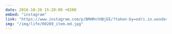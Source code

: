 ```yaml
---
date: 2016-10-28 15:20:09 +0200
embed: "instagram"
link: "https://www.instagram.com/p/BMHRntHBjEE/?taken-by=odri.in.wonderland"
img: "/img/life/00289_item.md.jpg"
---
```

